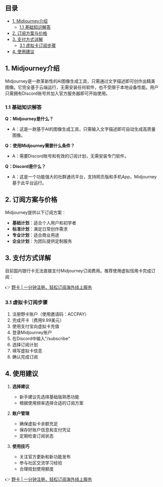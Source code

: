 ## 目录

- [1. Midjourney介绍](#1-midjourney介绍)
  - [1.1 基础知识解答](#11-基础知识解答)
- [2. 订阅方案与价格](#2-订阅方案与价格)
- [3. 支付方式详解](#3-支付方式详解)
  - [3.1 虚拟卡订阅步骤](#31-虚拟卡订阅步骤)
- [4. 使用建议](#4-使用建议)

## 1. Midjourney介绍

Midjourney是一款革新性的AI图像生成工具，只需通过文字描述即可创作出精美图像。它完全基于云端运行，无需安装任何软件，也不受限于本地设备性能。用户只需拥有Discord账号并加入官方服务器即可开始使用。

### 1.1 基础知识解答

**Q：Midjourney是什么？**
- A：这是一款基于AI的图像生成工具，只需输入文字描述即可自动生成高质量图像。

**Q：使用Midjourney需要什么条件？**
- A：需要Discord账号和有效的订阅计划，无需安装专门软件。

**Q：Discord是什么？**
- A：这是一个功能强大的社群通讯平台，支持网页版和手机App，Midjourney基于此平台运行。

## 2. 订阅方案与价格

Midjourney提供以下订阅方案：

- **基础计划**：适合个人用户和初学者
- **标准计划**：满足日常创作需求
- **专业计划**：适合商业用途
- **企业计划**：为团队提供定制服务

## 3. 支付方式详解

目前国内银行卡无法直接支付Midjourney订阅费用。推荐使用虚拟信用卡完成订阅：

👉 [野卡 | 一分钟注册，轻松订阅海外线上服务](https://bit.ly/bewildcard)

### 3.1 虚拟卡订阅步骤

1. 注册野卡账户（使用邀请码：ACCPAY）
2. 完成开卡（费用9.99美元）
3. 使用支付宝向虚拟卡充值
4. 登录Midjourney账户
5. 在Discord中输入"/subscribe"
6. 选择订阅计划
7. 填写虚拟卡信息
8. 确认完成订阅

## 4. 使用建议

1. **选择建议**
   - 新手建议先选择基础版熟悉功能
   - 根据使用频率选择合适的订阅方案

2. **账户管理**
   - 确保虚拟卡余额充足
   - 保存好账户信息和支付凭证
   - 定期检查订阅状态

3. **使用技巧**
   - 关注官方更新和新功能发布
   - 参与社区交流学习经验
   - 合理规划使用额度

👉 [野卡 | 一分钟注册，轻松订阅海外线上服务](https://bit.ly/bewildcard)